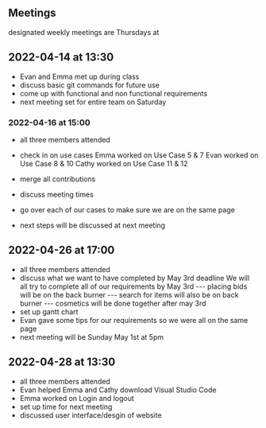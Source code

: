   
## Meetings
designated weekly meetings are Thursdays at 

## 2022-04-14 at 13:30
- Evan and Emma met up during class
- discuss basic git commands for future use
- come up with functional and non functional requirements
- next meeting set for entire team on Saturday

### 2022-04-16 at 15:00
- all three members attended
- check in on use cases
	Emma worked on Use Case 5 & 7
	Evan worked on Use Case 8 & 10
	Cathy worked on Use Case 11 & 12
- merge all contributions
- discuss meeting times 
- go over each of our cases to make sure we are on the same page

- next steps will be discussed at next meeting

## 2022-04-26 at 17:00
- all three members attended
- discuss what we want to have completed by May 3rd deadline
	We will all try to complete all of our requirements by May 3rd
	--- placing bids will be on the back burner
	--- search for items will also be on back burner
	--- cosmetics will be done together after may 3rd
- set up gantt chart
- Evan gave some tips for our requirements so we were all on the same page
- next meeting will be Sunday May 1st at 5pm

## 2022-04-28 at 13:30
- all three members attended
- Evan helped Emma and Cathy download Visual Studio Code
- Emma worked on Login and logout
- set up time for next meeting
- discussed user interface/desgin of website
